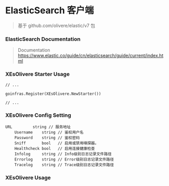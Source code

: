 # ElasticSearch 客户端

> 基于 github.com/olivere/elastic/v7 包

### ElasticSearch Documentation
> Documentation https://www.elastic.co/guide/cn/elasticsearch/guide/current/index.html


### XEsOlivere Starter Usage
```
// ...

goinfras.Register(XEsOlivere.NewStarter())

// ...
```

### XEsOlivere Config Setting
```
URL         string // 服务地址
	Username    string // 鉴权用户名
	Password    string // 鉴权密码
	Sniff       bool   // 启用或禁用嗅探器。
	Healthcheck bool   // 启用连接健康检查
	Infolog     string // Info级别日志记录文件路径
	Errorlog    string // Error级别日志记录文件路径
	Tracelog    string // Trace级别日志记录文件路径

```


### XEsOlivere Usage
```


```